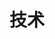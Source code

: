 ---
title: "技术"
description: "记录我的技术点滴"
slug: "tech"
image: "tech.jpg"
style: 
    background: "#34495e"
    color: "#fff"
---